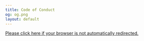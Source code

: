 ```yaml
---
title: Code of Conduct
og: og.png
layout: default
---
```


<div class="container">
  <a href="https://github.com/hacksmiths/code-of-conduct">Please click here if your browser is not automatically redirected.</a>
</div>

<script>
window.location.replace("https://github.com/hacksmiths/code-of-conduct");
</script>
